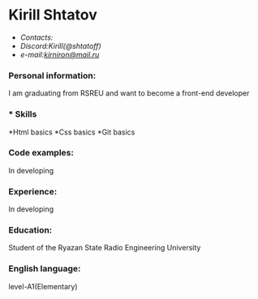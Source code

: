 # Kirill Shtatov
* *Contacts:*
*  *Discord:Kirill(@shtatoff)*
*  *e-mail:kirniron@mail.ru*
###  Personal information:
I am graduating from RSREU and want to become a front-end developer
### * Skills
  *Html basics
  *Css basics
  *Git basics
### Code examples:
In developing 
### Experience:
In developing
### Education:
Student of the Ryazan State Radio Engineering University
### English language:
level-A1(Elementary)

